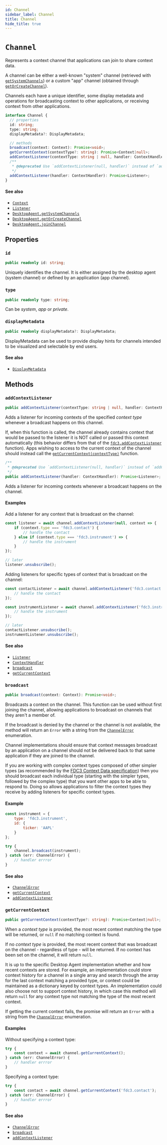 ```yaml
---
id: Channel
sidebar_label: Channel
title: Channel
hide_title: true
---
```

# `Channel`

Represents a context channel that applications can join to share context data.

A channel can be either a well-known "system" channel (retrieved with [`getSystemChannels`](DesktopAgent#getsystemchannels)) or a custom "app" channel (obtained through [`getOrCreateChannel`](DesktopAgent#getorcreatechannel)).

Channels each have a unique identifier, some display metadata and operations for broadcasting context to other applications, or receiving context from other applications.

```ts
interface Channel {
  // properties
  id: string;
  type: string;
  displayMetadata?: DisplayMetadata;

  // methods
  broadcast(context: Context): Promise<void>;
  getCurrentContext(contextType?: string): Promise<Context|null>;
  addContextListener(contextType: string | null, handler: ContextHandler): Promise<Listener>;
  /**
   * @deprecated Use `addContextListener(null, handler)` instead of `addContextListener(handler)`
   */
  addContextListener(handler: ContextHandler): Promise<Listener>;
}
```

#### See also

* [`Context`](Types#context)
* [`Listener`](Types#listener)
* [`DesktopAgent.getSystemChannels`](DesktopAgent#getsystemchannels)
* [`DesktopAgent.getOrCreateChannel`](DesktopAgent#getorcreatechannel)
* [`DesktopAgent.joinChannel`](DesktopAgent#joinchannel)

## Properties

### `id`

```ts
public readonly id: string;
```

Uniquely identifies the channel. It is either assigned by the desktop agent (system channel) or defined by an application (app channel).

### `type`

```ts
public readonly type: string;
```

Can be _system_,  _app_ or _private_.

### `displayMetadata`

```ts
public readonly displayMetadata?: DisplayMetadata;
```

DisplayMetadata can be used to provide display hints for channels intended to be visualized and selectable by end users.

#### See also
* [`DisplayMetadata`](Metadata#displaymetadata)

## Methods


### `addContextListener`
```ts
public addContextListener(contextType: string | null, handler: ContextHandler): Promise<Listener>;
```
Adds a listener for incoming contexts of the specified _context type_ whenever a broadcast happens on this channel.

If, when this function is called, the channel already contains context that would be passed to the listener it is NOT called or passed this context automatically (this behavior differs from that of the [`fdc3.addContextListener`](DesktopAgent#addcontextlistener) function). Apps wishing to access to the current context of the channel should instead call the [`getCurrentContext(contextType)`](#getcurrentcontext) function.


```ts
/**
 * @deprecated Use `addContextListener(null, handler)` instead of `addContextListener(handler)`
 */
public addContextListener(handler: ContextHandler): Promise<Listener>;
```
Adds a listener for incoming contexts whenever a broadcast happens on the channel.


#### Examples

Add a listener for any context that is broadcast on the channel:

```ts
const listener = await channel.addContextListener(null, context => {
    if (context.type === 'fdc3.contact') {
        // handle the contact
    } else if (context.type === 'fdc3.instrument') => {
        // handle the instrument
    }
});

// later
listener.unsubscribe();
```

Adding listeners for specific types of context that is broadcast on the channel:

```ts
const contactListener = await channel.addContextListener('fdc3.contact', contact => {
    // handle the contact
});

const instrumentListener = await channel.addContextListener('fdc3.instrument', instrument => {
    // handle the instrument
});

// later
contactListener.unsubscribe();
instrumentListener.unsubscribe();
```

#### See also
* [`Listener`](Types#listener)
* [`ContextHandler`](Types#contexthandler)
* [`broadcast`](#broadcast)
* [`getCurrentContext`](#getcurrentcontext)

### `broadcast`

```typescript
public broadcast(context: Context): Promise<void>;
```

Broadcasts a context on the channel. This function can be used without first joining the channel, allowing applications to broadcast on channels that they aren't a member of.

If the broadcast is denied by the channel or the channel is not available, the method will return an `Error` with a string from the [`ChannelError`](ChannelError) enumeration.

Channel implementations should ensure that context messages broadcast by an application on a channel should not be delivered back to that same application if they are joined to the channel.

If you are working with complex context types composed of other simpler types (as recommended by the [FDC3 Context Data specification](../../context/spec#assumptions)) then you should broadcast each individual type (starting with the simpler types, followed by the complex type) that you want other apps to be able to respond to. Doing so allows applications to filter the context types they receive by adding listeners for specific context types.

#### Example

```javascript
const instrument = {
    type: 'fdc3.instrument',
    id: {
        ticker: 'AAPL'
    }
};

try {
    channel.broadcast(instrument);
} catch (err: ChannelError) {
    // handler errror
}
```

#### See also
* [`ChannelError`](Errors#channelerror)
* [`getCurrentContext`](#getcurrentcontext)
* [`addContextListener`](#addcontextlistener)

### `getCurrentContext`

```ts
public getCurrentContext(contextType?: string): Promise<Context|null>;
```

When a _context type_ is provided, the most recent context matching the type will be returned, or `null` if no matching context is found.

If no _context type_ is provided, the most recent context that was broadcast on the channel - regardless of type - will be returned.  If no context has been set on the channel, it will return `null`.

It is up to the specific Desktop Agent implementation whether and how recent contexts are stored. For example, an implementation could store context history for a channel in a single array and search through the array for the last context matching a provided type, or context could be maintained as a dictionary keyed by context types. An implementation could also choose not to support context history, in which case this method will return `null` for any context type not matching the type of the most recent context.


If getting the current context fails, the promise will return an `Error` with a string from the [`ChannelError`](ChannelError) enumeration.

#### Examples

Without specifying a context type:

```ts
try {
    const context = await channel.getCurrentContext();
} catch (err: ChannelError) {
    // handler errror
}
```

Specifying a context type:

```ts
try {
    const contact = await channel.getCurrentContext('fdc3.contact');
} catch (err: ChannelError) {
    // handler errror
}
```

#### See also
* [`ChannelError`](Errors#channelerror)
* [`broadcast`](#broadcast)
* [`addContextListener`](#addcontextlistener)

